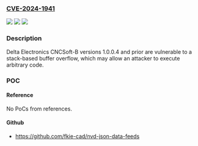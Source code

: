 ### [CVE-2024-1941](https://cve.mitre.org/cgi-bin/cvename.cgi?name=CVE-2024-1941)
![](https://img.shields.io/static/v1?label=Product&message=CNCSoft-B%20&color=blue)
![](https://img.shields.io/static/v1?label=Version&message=0%3C%3D%201.0.0.4%20&color=brighgreen)
![](https://img.shields.io/static/v1?label=Vulnerability&message=CWE-121&color=brighgreen)

### Description

Delta Electronics CNCSoft-B versions 1.0.0.4 and prior are vulnerable to a stack-based buffer overflow, which may allow an attacker to execute arbitrary code.

### POC

#### Reference
No PoCs from references.

#### Github
- https://github.com/fkie-cad/nvd-json-data-feeds

